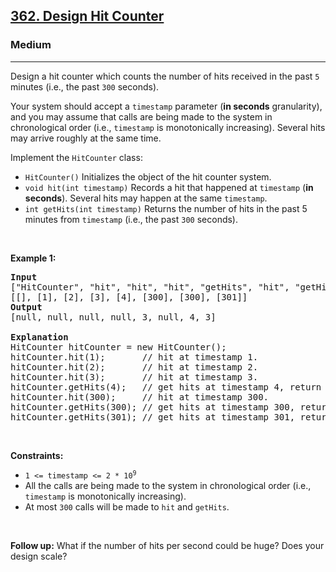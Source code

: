 <h2><a href="https://leetcode.com/problems/design-hit-counter/">362. Design Hit Counter</a></h2><h3>Medium</h3><hr><div style="user-select: auto;"><p style="user-select: auto;">Design a hit counter which counts the number of hits received in the past <code style="user-select: auto;">5</code> minutes (i.e., the past <code style="user-select: auto;">300</code> seconds).</p>

<p style="user-select: auto;">Your system should accept a <code style="user-select: auto;">timestamp</code> parameter (<strong style="user-select: auto;">in seconds</strong> granularity), and you may assume that calls are being made to the system in chronological order (i.e., <code style="user-select: auto;">timestamp</code> is monotonically increasing). Several hits may arrive roughly at the same time.</p>

<p style="user-select: auto;">Implement the <code style="user-select: auto;">HitCounter</code> class:</p>

<ul style="user-select: auto;">
	<li style="user-select: auto;"><code style="user-select: auto;">HitCounter()</code> Initializes the object of the hit counter system.</li>
	<li style="user-select: auto;"><code style="user-select: auto;">void hit(int timestamp)</code> Records a hit that happened at <code style="user-select: auto;">timestamp</code> (<strong style="user-select: auto;">in seconds</strong>). Several hits may happen at the same <code style="user-select: auto;">timestamp</code>.</li>
	<li style="user-select: auto;"><code style="user-select: auto;">int getHits(int timestamp)</code> Returns the number of hits in the past 5 minutes from <code style="user-select: auto;">timestamp</code> (i.e., the past <code style="user-select: auto;">300</code> seconds).</li>
</ul>

<p style="user-select: auto;">&nbsp;</p>
<p style="user-select: auto;"><strong style="user-select: auto;">Example 1:</strong></p>

<pre style="user-select: auto;"><strong style="user-select: auto;">Input</strong>
["HitCounter", "hit", "hit", "hit", "getHits", "hit", "getHits", "getHits"]
[[], [1], [2], [3], [4], [300], [300], [301]]
<strong style="user-select: auto;">Output</strong>
[null, null, null, null, 3, null, 4, 3]

<strong style="user-select: auto;">Explanation</strong>
HitCounter hitCounter = new HitCounter();
hitCounter.hit(1);       // hit at timestamp 1.
hitCounter.hit(2);       // hit at timestamp 2.
hitCounter.hit(3);       // hit at timestamp 3.
hitCounter.getHits(4);   // get hits at timestamp 4, return 3.
hitCounter.hit(300);     // hit at timestamp 300.
hitCounter.getHits(300); // get hits at timestamp 300, return 4.
hitCounter.getHits(301); // get hits at timestamp 301, return 3.
</pre>

<p style="user-select: auto;">&nbsp;</p>
<p style="user-select: auto;"><strong style="user-select: auto;">Constraints:</strong></p>

<ul style="user-select: auto;">
	<li style="user-select: auto;"><code style="user-select: auto;">1 &lt;= timestamp &lt;= 2 * 10<sup style="user-select: auto;">9</sup></code></li>
	<li style="user-select: auto;">All the calls are being made to the system in chronological order (i.e., <code style="user-select: auto;">timestamp</code> is monotonically increasing).</li>
	<li style="user-select: auto;">At most <code style="user-select: auto;">300</code> calls will be made to <code style="user-select: auto;">hit</code> and <code style="user-select: auto;">getHits</code>.</li>
</ul>

<p style="user-select: auto;">&nbsp;</p>
<p style="user-select: auto;"><strong style="user-select: auto;">Follow up:</strong> What if the number of hits per second could be huge? Does your design scale?</p>
</div>
